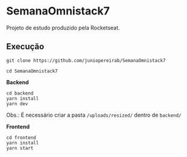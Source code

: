 # SemanaOmnistack7
Projeto de estudo produzido pela Rocketseat.

## Execução

```
git clone https://github.com/juniopereirab/SemanaOmnistack7
```

```
cd SemanaOmnistack7
```

**Backend**

```
cd backend
yarn install
yarn dev
```
Obs.: É necessário criar a pasta `/uploads/resized/` dentro de `backend/` 


**Frontend**

```
cd frontend
yarn install
yarn start
```